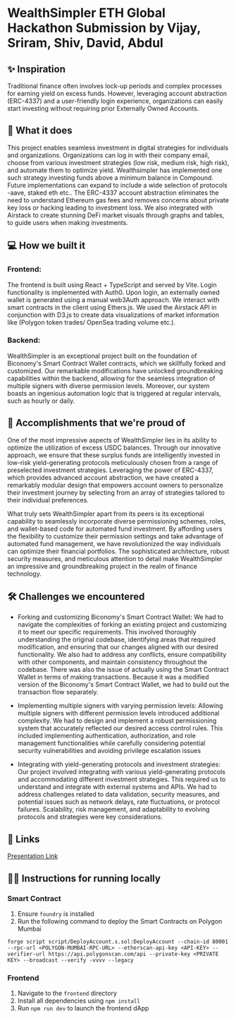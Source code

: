# WealthSimpler ETH Global Hackathon Submission by Vijay, Sriram, Shiv, David, Abdul

## ✨ Inspiration

Traditional finance often involves lock-up periods and complex processes for earning yield on excess funds. However, leveraging account abstraction (ERC-4337) and a user-friendly login experience, organizations can easily start investing without requiring prior Externally Owned Accounts.

## 👀 What it does

This project enables seamless investment in digital strategies for individuals and organizations. Organizations can log in with their company email, choose from various investment strategies (low risk, medium risk, high risk), and automate them to optimize yield. Wealthsimpler has implemented one such strategy investing funds above a minimum balance in Compound. Future implementations can expand to include a wide selection of protocols -aave, staked eth etc.. The ERC-4337 account abstraction eliminates the need to understand Ethereum gas fees and removes concerns about private key loss or hacking leading to investment loss. We also integrated with Airstack to create stunning DeFi market visuals through graphs and tables, to guide users when making investments.

## 💻 How we built it

### Frontend:

The frontend is built using React + TypeScript and served by Vite. Login functionality is implemented with Auth0. Upon login, an externally owned wallet is generated using a manual web3Auth approach. We interact with smart contracts in the client using Ethers.js. We used the Airstack API in conjunction with D3.js to create data visualizations of market information like (Polygon token trades/ OpenSea trading volume etc.).

### Backend:

WealthSimpler is an exceptional project built on the foundation of Biconomy's Smart Contract Wallet contracts, which we skillfully forked and customized. Our remarkable modifications have unlocked groundbreaking capabilities within the backend, allowing for the seamless integration of multiple signers with diverse permission levels. Moreover, our system boasts an ingenious automation logic that is triggered at regular intervals, such as hourly or daily.

## 🚀 Accomplishments that we're proud of

One of the most impressive aspects of WealthSimpler lies in its ability to optimize the utilization of excess USDC balances. Through our innovative approach, we ensure that these surplus funds are intelligently invested in low-risk yield-generating protocols meticulously chosen from a range of preselected investment strategies. Leveraging the power of ERC-4337, which provides advanced account abstraction, we have created a remarkably modular design that empowers account owners to personalize their investment journey by selecting from an array of strategies tailored to their individual preferences.

What truly sets WealthSimpler apart from its peers is its exceptional capability to seamlessly incorporate diverse permissioning schemes, roles, and wallet-based code for automated fund investment. By affording users the flexibility to customize their permission settings and take advantage of automated fund management, we have revolutionized the way individuals can optimize their financial portfolios. The sophisticated architecture, robust security measures, and meticulous attention to detail make WealthSimpler an impressive and groundbreaking project in the realm of finance technology.

## 🛠️ Challenges we encountered

* Forking and customizing Biconomy's Smart Contract Wallet: We had to navigate the complexities of forking an existing project and customizing it to meet our specific requirements. This involved thoroughly understanding the original codebase, identifying areas that required modification, and ensuring that our changes aligned with our desired functionality. We also had to address any conflicts, ensure compatibility with other components, and maintain consistency throughout the codebase. There was also the issue of actually using the Smart Contract Wallet in terms of making transactions. Because it was a modified version of the Biconomy's Smart Contract Wallet, we had to build out the transaction flow separately.

* Implementing multiple signers with varying permission levels: Allowing multiple signers with different permission levels introduced additional complexity. We had to design and implement a robust permissioning system that accurately reflected our desired access control rules. This included implementing authentication, authorization, and role management functionalities while carefully considering potential security vulnerabilities and avoiding privilege escalation issues

* Integrating with yield-generating protocols and investment strategies: Our project involved integrating with various yield-generating protocols and accommodating different investment strategies. This required us to understand and integrate with external systems and APIs. We had to address challenges related to data validation, security measures, and potential issues such as network delays, rate fluctuations, or protocol failures. Scalability, risk management, and adaptability to evolving protocols and strategies were key considerations.

## 📄 Links

[Presentation Link](https://docs.google.com/presentation/d/1vv1t0Sr8N5y_BnS0R7LlXhStO6bTAHws7uV6VjKxWoM/edit#slide=id.g2252182b62b_1_189)

## 🧑‍💻 Instructions for running locally

### Smart Contract

1. Ensure `foundry` is installed
2. Run the following command to deploy the Smart Contracts on Polygon Mumbai<br/>

```
forge script script/DeployAccount.s.sol:DeployAccount --chain-id 80001 --rpc-url <POLYGON-MUMBAI-RPC-URL> --etherscan-api-key <API-KEY> --verifier-url https://api.polygonscan.com/api --private-key <PRIVATE KEY> --broadcast --verify -vvvv --legacy
```

### Frontend

1. Navigate to the `frontend` directory
2. Install all dependencies using `npm install`
3. Run `npm run dev` to launch the frontend dApp
